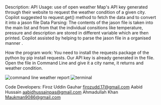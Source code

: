 Description:
API Usage: use of open weather Map's API key generated through their website to request the weather condition of a given city.
Copilot suggested to request.get() method to fetch the data and to convert it into a jason file
Data Parsing: The contents of the jason file is taken into the main list and from that the individual consitions like temperature, pressure and description are stored in different variable which are then printed.
Copilot assisted by helping to parse the jason file in a organised manner .

How the program work:
You need to install the requests package of the python by pip install requests.
Our API key is already generated in the file.
Open the file in Command Line and give it a city name, it returns and weather condition.

![command line weather report](https://github.com/Fastest-Coder-First/Weather_Report/assets/116293633/45405183-e997-4c95-8a57-908286cc344f)
![terminal](https://github.com/Fastest-Coder-First/Weather_Report/assets/116293633/e9f651a3-8948-45a5-a063-080b09beef5d)

Code Developers:
Firoz Uddin Gauhar firozudd.17@gmail.com
Aabid Hussain aabidhussainpas@gmail.com
Ahmadullah Khan Maukman9086@gmail.com
